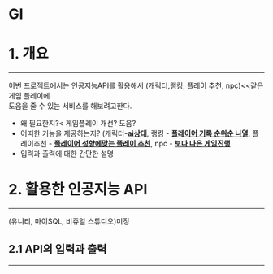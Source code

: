 # GI

# 1. 개요
* * *
이번 프로젝트에서는 인공지능API를 활용해서 (캐릭터,랭킹, 플레이 추천, npc)<<같은 게임 플레이에  
도움을 줄 수 있는 서비스를 해보려고한다. 

- 왜 필요한지?< 게임플레이 개선? 도움?
- 어떠한 기능을 제공하는지? (캐릭터-<u>**ai상대**</u>, 랭킹 - <u>**플레이어 기록 순위순 나열**</u>, 플레이추천 - <u>**플레이어 성향에맞는 플레이 추천**</u>,
   npc - <u>**보다 나은 게임진행**</u>
- 입력과 출력에 대한 간단한 설명


# 2. 활용한 인공지능 API
*** 


(유니티, 마이SQL, 비쥬얼 스튜디오)미정
## 2.1 API의 입력과 출력
***
